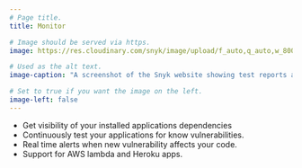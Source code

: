 ```yaml
---
# Page title.
title: Monitor

# Image should be served via https.
image: https://res.cloudinary.com/snyk/image/upload/f_auto,q_auto,w_800/v1491410285/home/projects.png

# Used as the alt text.
image-caption: "A screenshot of the Snyk website showing test reports alongside each project"

# Set to true if you want the image on the left.
image-left: false
---
```


* Get visibility of your installed applications dependencies
* Continuously test your applications for know vulnerabilities.
* Real time alerts when new vulnerability affects your code.
* Support for AWS lambda and Heroku apps.
